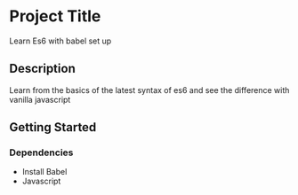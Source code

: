 # Project Title

Learn Es6 with babel set up

## Description


Learn from the basics of the latest syntax of es6 and see the difference with vanilla javascript

## Getting Started

### Dependencies

* Install Babel
* Javascript

